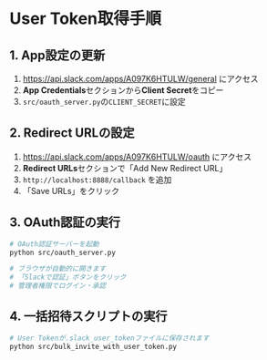 # User Token取得手順

## 1. App設定の更新

1. https://api.slack.com/apps/A097K6HTULW/general にアクセス
2. **App Credentials**セクションから**Client Secret**をコピー
3. `src/oauth_server.py`の`CLIENT_SECRET`に設定

## 2. Redirect URLの設定

1. https://api.slack.com/apps/A097K6HTULW/oauth にアクセス
2. **Redirect URLs**セクションで「Add New Redirect URL」
3. `http://localhost:8888/callback` を追加
4. 「Save URLs」をクリック

## 3. OAuth認証の実行

```bash
# OAuth認証サーバーを起動
python src/oauth_server.py

# ブラウザが自動的に開きます
# 「Slackで認証」ボタンをクリック
# 管理者権限でログイン・承認
```

## 4. 一括招待スクリプトの実行

```bash
# User Tokenが.slack_user_tokenファイルに保存されます
python src/bulk_invite_with_user_token.py
```